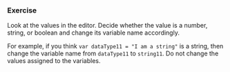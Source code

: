 <!--{ ids:[127], language:'JavaScript', type:'workshop', order: 3, name:'Primary Data Types', description:'A data type is a particular representation of information' } -->

### Exercise

Look at the values in the editor. Decide whether the value is a number, string, or boolean and change its variable name accordingly.

For example, if you think `var dataType11 = "I am a string"` is a string, then change the variable name from `dataType11` to `string11`. Do not change the values assigned to the variables.
